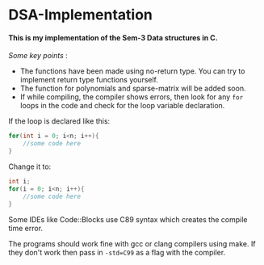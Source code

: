 # DSA-Implementation
#### This is my implementation of the Sem-3 Data structures in C.
_Some key points_ :  
* The functions have been made using no-return type. You can try to implement return type functions yourself.
* The function for polynomials and sparse-matrix will be added soon.
* If while compiling, the compiler shows errors, then look for any `for` loops in the code and check for the loop variable declaration.

If the loop is declared like this:
```c
for(int i = 0; i<n; i++){
    //some code here
}
```
Change it to:
```c
int i;
for(i = 0; i<n; i++){
    //some code here
}
```
Some IDEs like Code::Blocks use C89 syntax which creates the compile time error.

The programs should work fine with gcc or clang compilers using make. If they don't work then pass in `-std=C99` as a flag with the compiler.

